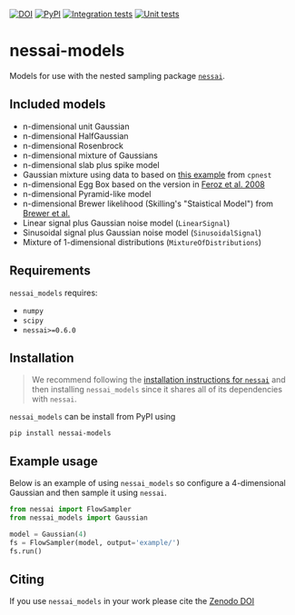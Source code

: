 [![DOI](https://zenodo.org/badge/DOI/10.5281/zenodo.7105559.svg)](https://doi.org/10.5281/zenodo.7105559)
[![PyPI](https://img.shields.io/pypi/v/nessai-models)](https://pypi.org/project/nessai-models/)
[![Integration tests](https://github.com/mj-will/nessai-models/actions/workflows/integration-tests.yml/badge.svg)](https://github.com/mj-will/nessai-models/actions/workflows/integration-tests.yml)
[![Unit tests](https://github.com/mj-will/nessai-models/actions/workflows/tests.yml/badge.svg)](https://github.com/mj-will/nessai-models/actions/workflows/tests.yml)

# nessai-models

Models for use with the nested sampling package [`nessai`](https://github.com/mj-will/nessai).

## Included models

* n-dimensional unit Gaussian
* n-dimensional HalfGaussian
* n-dimensional Rosenbrock
* n-dimensional mixture of Gaussians
* n-dimensional slab plus spike model
* Gaussian mixture using data to based on [this example](https://github.com/johnveitch/cpnest/blob/master/examples/gaussianmixture.py) from `cpnest`
* n-dimensional Egg Box based on the version in [Feroz et al. 2008](https://arxiv.org/abs/0809.3437)
* n-dimensional Pyramid-like model
* n-dimensional Brewer likelihood (Skilling's "Staistical Model") from [Brewer et al.](https://arxiv.org/abs/0912.2380)
* Linear signal plus Gaussian noise model (`LinearSignal`)
* Sinusoidal signal plus Gaussian noise model (`SinusoidalSignal`)
* Mixture of 1-dimensional distributions (`MixtureOfDistributions`)

## Requirements

`nessai_models` requires:

* `numpy`
* `scipy`
* `nessai>=0.6.0`

## Installation

> We recommend following the [installation instructions for `nessai`](https://github.com/mj-will/nessai#installation) and then installing `nessai_models` since it shares all of its dependencies with `nessai`.

`nessai_models` can be install from PyPI using

```console
pip install nessai-models
```

## Example usage

Below is an example of using `nessai_models` so configure a 4-dimensional Gaussian and then sample it using `nessai`.

```python
from nessai import FlowSampler
from nessai_models import Gaussian

model = Gaussian(4)
fs = FlowSampler(model, output='example/')
fs.run()
```

## Citing

If you use `nessai_models` in your work please cite the [Zenodo DOI](https://doi.org/10.5281/zenodo.7105559)
